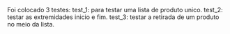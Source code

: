 Foi colocado 3 testes:
test_1: para testar uma lista de produto unico.
test_2: testar as extremidades inicio e fim.
test_3: testar a retirada de um produto no meio da lista.